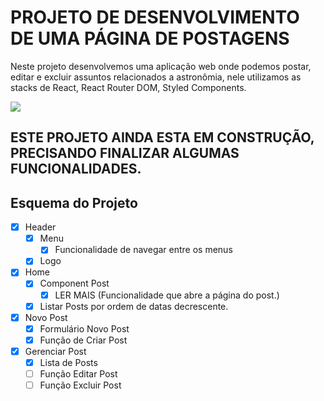 # PROJETO DE DESENVOLVIMENTO DE UMA PÁGINA DE POSTAGENS
Neste projeto desenvolvemos uma aplicação web onde podemos postar, editar e excluir assuntos relacionados a astronômia, nele utilizamos as stacks de React, React Router DOM, Styled Components.

<img src="https://i.ibb.co/1tjgZkjc/blog.png" />

<h2>ESTE PROJETO AINDA ESTA EM CONSTRUÇÃO, PRECISANDO FINALIZAR ALGUMAS FUNCIONALIDADES.</h2>

## Esquema do Projeto
- [x] Header
  - [x] Menu
    - [x] Funcionalidade de navegar entre os menus
  - [x] Logo
- [x] Home
  - [x] Component Post
    - [x] LER MAIS (Funcionalidade que abre a página do post.)
  - [x] Listar Posts por ordem de datas decrescente.
- [x] Novo Post
  - [x] Formulário Novo Post
  - [x] Função de Criar Post
- [x] Gerenciar Post
  - [x] Lista de Posts
  - [ ] Função Editar Post
  - [ ] Função Excluir Post
